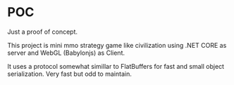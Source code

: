 # POC

Just a proof of concept.

This project is mini mmo strategy game like civilization using .NET CORE as server and WebGL (Babylonjs) as Client.

It uses a protocol somewhat simillar to FlatBuffers for fast and small object serialization. Very fast but odd to maintain.

